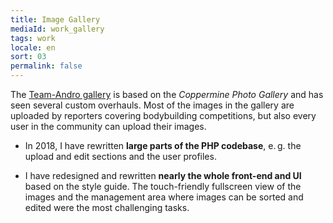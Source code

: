 ```yaml
---
title: Image Gallery
mediaId: work_gallery
tags: work
locale: en
sort: 03
permalink: false
---
```

The [Team-Andro gallery](https://www.team-andro.com/gallery/) is based on the <i>Coppermine Photo Gallery</i> and has seen several custom overhauls. Most of the images in the gallery are uploaded by reporters covering bodybuilding competitions, but also every user in the community can upload their images.

* In 2018, I have rewritten **large parts of the PHP codebase**, e.&#8239;g. the upload and edit sections and the user profiles.

* I have redesigned and rewritten **nearly the whole front-end and UI** based on the style guide. The touch-friendly fullscreen view of the images and the management area where images can be sorted and edited were the most challenging tasks.